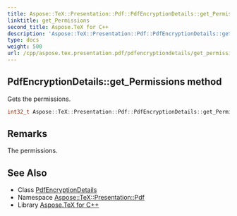 ```yaml
---
title: Aspose::TeX::Presentation::Pdf::PdfEncryptionDetails::get_Permissions method
linktitle: get_Permissions
second_title: Aspose.TeX for C++
description: 'Aspose::TeX::Presentation::Pdf::PdfEncryptionDetails::get_Permissions method. Gets the permissions in C++.'
type: docs
weight: 500
url: /cpp/aspose.tex.presentation.pdf/pdfencryptiondetails/get_permissions/
---
```

## PdfEncryptionDetails::get_Permissions method


Gets the permissions.

```cpp
int32_t Aspose::TeX::Presentation::Pdf::PdfEncryptionDetails::get_Permissions() const
```

## Remarks


The permissions. 
## See Also

* Class [PdfEncryptionDetails](../)
* Namespace [Aspose::TeX::Presentation::Pdf](../../)
* Library [Aspose.TeX for C++](../../../)

